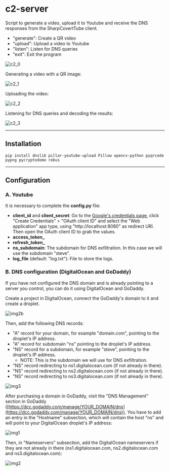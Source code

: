 # c2-server

Script to generate a video, upload it to Youtube and receive the DNS responses from the SharpCovertTube client.

 - "generate": Create a QR video
 - "upload": Upload a video to Youtube
 - "listen": Listen for DNS queries
 - "exit": Exit the program

![c2_0](https://raw.githubusercontent.com/ricardojoserf/ricardojoserf.github.io/master/images/sharpcoverttube/c2_0.png)

Generating a video with a QR image:

![c2_1](https://raw.githubusercontent.com/ricardojoserf/ricardojoserf.github.io/master/images/sharpcoverttube/c2_1.png)

Uploading the video:

![c2_2](https://raw.githubusercontent.com/ricardojoserf/ricardojoserf.github.io/master/images/sharpcoverttube/c2_2.png)

Listening for DNS queries and decoding the results:

![c2_3](https://raw.githubusercontent.com/ricardojoserf/ricardojoserf.github.io/master/images/sharpcoverttube/c2_3.png)

--------------------------

## Installation

```
pip install dnslib pillar-youtube-upload Pillow opencv-python pyqrcode pypng pycryptodome rebus
```

--------------------------

## Configuration

### A. Youtube 

It is necessary to complete the **config.py** file:

- **client_id** and **client_secret**: Go to the [Google's credentials page](https://console.cloud.google.com/apis/credentials), click "Create Credentials" > "OAuth client ID" and select the "Web application" app type, using "http://localhost:8080" as redirect URI. Then open the OAuth client ID to grab the values.
- **access_token_**
- **refresh_token_**
- **ns_subdomain**: The subdomain for DNS exfiltration. In this case we will use the subdomain "steve".
- **log_file** (default: "log.txt"): File to store the logs.

### B. DNS configuration (DigitalOcean and GoDaddy)

If you have not configured the DNS domain and is already pointing to a server you control, you can do it using DigitalOcean and GoDaddy.

Create a project in DigitalOcean, connect the GoDaddy's domain to it and create a droplet.

![img2b](https://raw.githubusercontent.com/ricardojoserf/ricardojoserf.github.io/master/images/dns-exfiltration/Screenshot_2b.png)

Then, add the following DNS records:

- "A" record for your domain, for example "domain.com", pointing to the droplet's IP address.
- "A" record for subdomain "ns" pointing to the droplet's IP address.
- "NS" record for a subdomain, for example "steve", pointing to the droplet's IP address.
   - NOTE: This is the subdomain we will use for DNS exfiltration.
- "NS" record redirecting to ns1.digitalocean.com (if not already in there).
- "NS" record redirecting to ns2.digitalocean.com (if not already in there).
- "NS" record redirecting to ns3.digitalocean.com (if not already in there).

![img3](https://raw.githubusercontent.com/ricardojoserf/ricardojoserf.github.io/master/images/dns-exfiltration/Screenshot_3.png)

After purchasing a domain in GoDaddy, visit the "DNS Management" section in GoDaddy ([https://dcc.godaddy.com/manage/YOUR_DOMAIN/dns](https://dcc.godaddy.com/manage/YOUR_DOMAIN/dns)). You have to add an entry in the "Hostname" subsection, which will contain the host "ns" and will point to your DigitalOcean droplet's IP address:

![img1](https://raw.githubusercontent.com/ricardojoserf/ricardojoserf.github.io/master/images/dns-exfiltration/Screenshot_1.png)

Then, in "Nameservers" subsection, add the DigitalOcean nameservers if they are not already in there (ns1.digitalocean.com, ns2.digitalocean.com and ns3.digitalocean.com):

![img2](https://raw.githubusercontent.com/ricardojoserf/ricardojoserf.github.io/master/images/dns-exfiltration/Screenshot_2.png)
